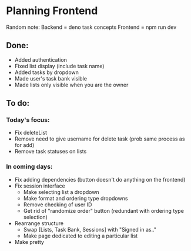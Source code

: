 # Planning Frontend

Random note:
Backend = deno task concepts
Frontend = npm run dev

## Done: 
- Added authentication
- Fixed list display (include task name)
- Added tasks by dropdown 
- Made user's task bank visible
- Made lists only visible when you are the owner


## To do: 
### Today's focus:
- Fix deleteList
- Remove need to give username for delete task (prob same process as for add) 
- Remove task statuses on lists
### In coming days:
- Fix adding dependencies (button doesn't do anything on the frontend)
- Fix session interface
    - Make selecting list a dropdown
    - Make format and ordering type dropdowns
    - Remove checking of user ID
    - Get rid of "randomize order" button (redundant with ordering type selection)
- Rearrange structure
    - Swap [Lists, Task Bank, Sessions] with "Signed in as.."
    - Make page dedicated to editing a particular list
- Make pretty
